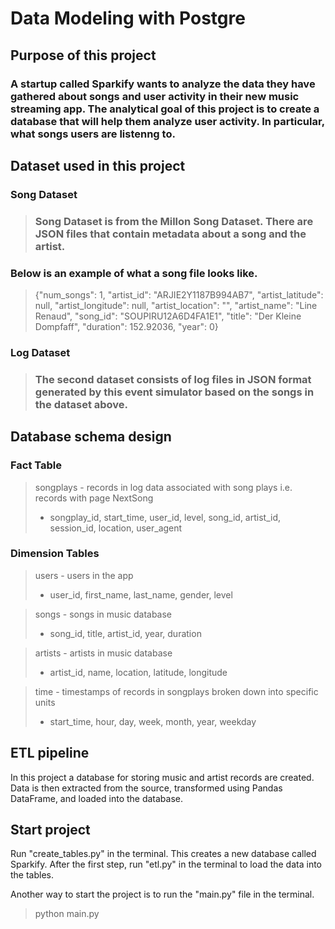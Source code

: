# Data Modeling with Postgre


## Purpose of this project
### A startup called Sparkify wants to analyze the data they have gathered about songs and user activity in their new music streaming app. The analytical goal of this project is to create a database that will help them analyze user activity. In particular, what songs users are listenng to.

## Dataset used in this project
### Song Dataset 
> ### Song Dataset is from the Millon Song Dataset. There are JSON files that contain metadata about a song and the artist.

### Below is an example of what a song file looks like.
> {"num_songs": 1, "artist_id": "ARJIE2Y1187B994AB7", "artist_latitude": null, "artist_longitude": null, "artist_location": "", "artist_name": "Line Renaud", "song_id": "SOUPIRU12A6D4FA1E1", "title": "Der Kleine Dompfaff", "duration": 152.92036, "year": 0}

### Log Dataset
> ### The second dataset consists of log files in JSON format generated by this event simulator based on the songs in the dataset above.   

## Database schema design

### Fact Table
> songplays - records in log data associated with song plays i.e. records with page NextSong
> - songplay_id, start_time, user_id, level, song_id, artist_id, session_id, location, user_agent

### Dimension Tables
> users - users in the app
> - user_id, first_name, last_name, gender, level

> songs - songs in music database
> - song_id, title, artist_id, year, duration

> artists - artists in music database
> - artist_id, name, location, latitude, longitude

> time - timestamps of records in songplays broken down into specific units
> - start_time, hour, day, week, month, year, weekday

## ETL pipeline
In this project a database for storing music and artist records are created. Data is then extracted from the source, transformed using Pandas DataFrame, and loaded into the database. 

## Start project
Run "create_tables.py" in the terminal. This creates a new database called Sparkify.
After the first step, run "etl.py" in the terminal to load the data into the tables.

Another way to start the project is to run the "main.py" file in the terminal.
> python main.py